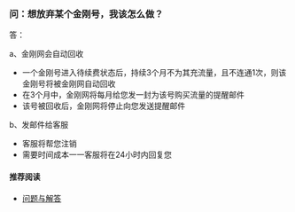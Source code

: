 ### 问：想放弃某个金刚号，我该怎么做？

答：

a、金刚网会自动回收

- 一个金刚号进入待续费状态后，持续3个月不为其充流量，且不连通1次，则该金刚号将被金刚网自动回收
- 在3个月中，金刚网将每月给您发一封为该号购买流量的提醒邮件
- 该号被回收后，金刚网将停止向您发送提醒邮件

b、发邮件给客服

- 客服将帮您注销
- 需要时间成本一一客服将在24小时内回复您

#### 推荐阅读
- [问题与解答](https://a2zitpro.github.io/web/列表-问题与解答)

